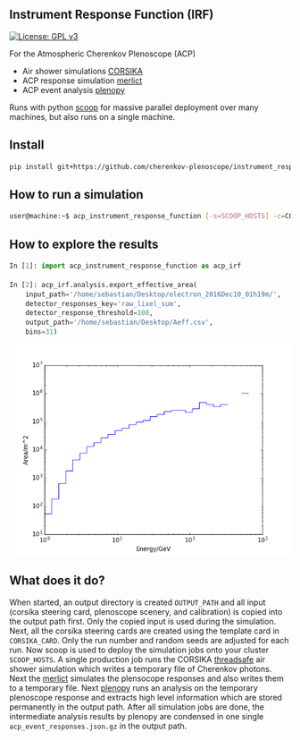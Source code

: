 Instrument Response Function (IRF)
----------------------------------

[![License: GPL v3](https://img.shields.io/badge/License-GPL%20v3-blue.svg)](https://www.gnu.org/licenses/gpl-3.0)

For the Atmospheric Cherenkov Plenoscope (ACP)

- Air shower simulations [CORSIKA](https://github.com/cherenkov-plenoscope/corsika_install)
- ACP response simulation [merlict](https://github.com/cherenkov-plenoscope/merlict_development_kit)
- ACP event analysis [plenopy](https://github.com/cherenkov-plenoscope/plenopy)

Runs with python [scoop](https://github.com/soravux/scoop) for massive parallel deployment over many machines, but also runs on a single machine.

## Install
```bash
pip install git+https://github.com/cherenkov-plenoscope/instrument_response_function
```

## How to run a simulation
```bash
user@machine:~$ acp_instrument_response_function [-s=SCOOP_HOSTS] -c=CORSIKA_CARD -o=OUTPUT -n=NUMBER_RUNS -a=ACP_DETECTOR -p=MCT_CONFIG -m=MCT_PROPAGATOR
```

## How to explore the results
```python
In [1]: import acp_instrument_response_function as acp_irf

In [2]: acp_irf.analysis.export_effective_area(
	input_path='/home/sebastian/Desktop/electron_2016Dec10_01h19m/', 
	detector_responses_key='raw_lixel_sum', 
	detector_response_threshold=100, 
	output_path='/home/sebastian/Desktop/Aeff.csv', 
	bins=31)
```

![img](example/example_effective_area_50mACP_electron_above_100pe.png)

## What does it do?
When started, an output directory is created ```OUTPUT_PATH``` and all input (corsika steering card, plenoscope scenery, and calibration) is copied into the output path first. Only the copied input is used during the simulation. Next, all the corsika steering cards are created using the template card in ```CORSIKA_CARD```. Only the run number and random seeds are adjusted for each run. Now scoop is used to deploy the simulation jobs onto your cluster ```SCOOP_HOSTS```. A single production job runs the CORSIKA [threadsafe](https://github.com/fact-project/merlict_development_kit) air shower simulation which writes a temporary file of Cherenkov photons. Next the [merlict](https://github.com/cherenkov-plenoscope/mctracer) simulates the plensocope responses and also writes them to a temporary file. Next [plenopy](https://github.com/cherenkov-plenoscope/plenopy) runs an analysis on the temporary plenoscope response and extracts high level information which are stored permanently in the output path. After all simulation jobs are done, the intermediate analysis results by plenopy are condensed in one single ```acp_event_responses.json.gz``` in the output path.

